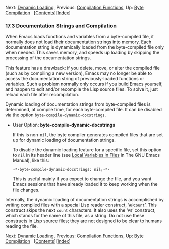 <!-- This is the GNU Emacs Lisp Reference Manual
corresponding to Emacs version 27.2.

Copyright (C) 1990-1996, 1998-2021 Free Software Foundation,
Inc.

Permission is granted to copy, distribute and/or modify this document
under the terms of the GNU Free Documentation License, Version 1.3 or
any later version published by the Free Software Foundation; with the
Invariant Sections being "GNU General Public License," with the
Front-Cover Texts being "A GNU Manual," and with the Back-Cover
Texts as in (a) below.  A copy of the license is included in the
section entitled "GNU Free Documentation License."

(a) The FSF's Back-Cover Text is: "You have the freedom to copy and
modify this GNU manual.  Buying copies from the FSF supports it in
developing GNU and promoting software freedom." -->

<!-- Created by GNU Texinfo 6.7, http://www.gnu.org/software/texinfo/ -->

Next: [Dynamic Loading](Dynamic-Loading.html), Previous: [Compilation Functions](Compilation-Functions.html), Up: [Byte Compilation](Byte-Compilation.html)   \[[Contents](index.html#SEC_Contents "Table of contents")]\[[Index](Index.html "Index")]

### 17.3 Documentation Strings and Compilation

When Emacs loads functions and variables from a byte-compiled file, it normally does not load their documentation strings into memory. Each documentation string is dynamically loaded from the byte-compiled file only when needed. This saves memory, and speeds up loading by skipping the processing of the documentation strings.

This feature has a drawback: if you delete, move, or alter the compiled file (such as by compiling a new version), Emacs may no longer be able to access the documentation string of previously-loaded functions or variables. Such a problem normally only occurs if you build Emacs yourself, and happen to edit and/or recompile the Lisp source files. To solve it, just reload each file after recompilation.

Dynamic loading of documentation strings from byte-compiled files is determined, at compile time, for each byte-compiled file. It can be disabled via the option `byte-compile-dynamic-docstrings`.

*   User Option: **byte-compile-dynamic-docstrings**

    If this is non-`nil`, the byte compiler generates compiled files that are set up for dynamic loading of documentation strings.

    To disable the dynamic loading feature for a specific file, set this option to `nil` in its header line (see [Local Variables in Files](https://www.gnu.org/software/emacs/manual/html_node/emacs/File-Variables.html#File-Variables) in The GNU Emacs Manual), like this:

        -*-byte-compile-dynamic-docstrings: nil;-*-

    This is useful mainly if you expect to change the file, and you want Emacs sessions that have already loaded it to keep working when the file changes.

Internally, the dynamic loading of documentation strings is accomplished by writing compiled files with a special Lisp reader construct, ‘`#@count`’. This construct skips the next `count` characters. It also uses the ‘`#$`’ construct, which stands for the name of this file, as a string. Do not use these constructs in Lisp source files; they are not designed to be clear to humans reading the file.

Next: [Dynamic Loading](Dynamic-Loading.html), Previous: [Compilation Functions](Compilation-Functions.html), Up: [Byte Compilation](Byte-Compilation.html)   \[[Contents](index.html#SEC_Contents "Table of contents")]\[[Index](Index.html "Index")]
